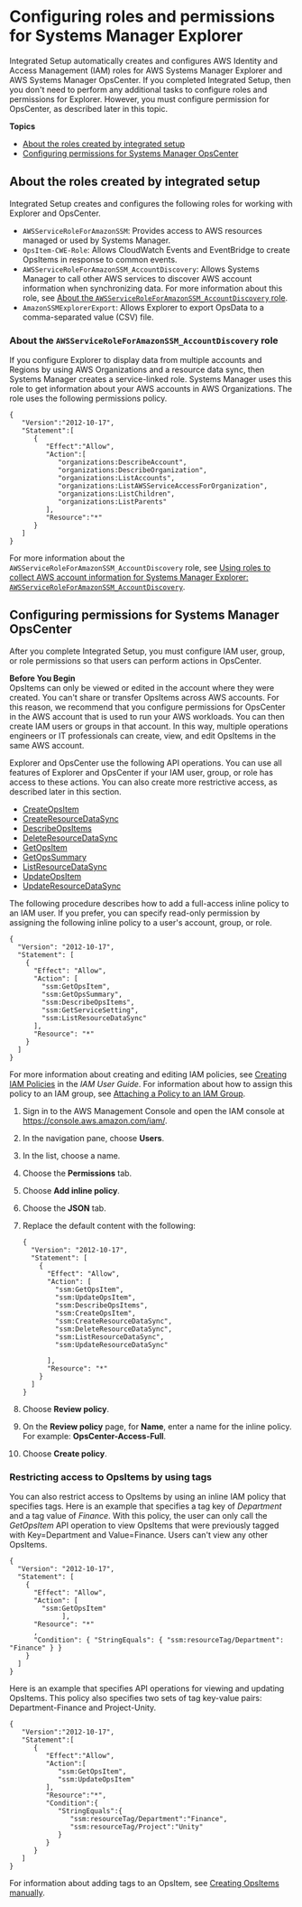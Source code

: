 # Configuring roles and permissions for Systems Manager Explorer<a name="Explorer-setup-permissions"></a>

Integrated Setup automatically creates and configures AWS Identity and Access Management \(IAM\) roles for AWS Systems Manager Explorer and AWS Systems Manager OpsCenter\. If you completed Integrated Setup, then you don't need to perform any additional tasks to configure roles and permissions for Explorer\. However, you must configure permission for OpsCenter, as described later in this topic\.

**Topics**
+ [About the roles created by integrated setup](#Explorer-setup-permissions-about)
+ [Configuring permissions for Systems Manager OpsCenter](#Explorer-getting-started-user-permissions)

## About the roles created by integrated setup<a name="Explorer-setup-permissions-about"></a>

Integrated Setup creates and configures the following roles for working with Explorer and OpsCenter\.
+ `AWSServiceRoleForAmazonSSM`: Provides access to AWS resources managed or used by Systems Manager\.
+ `OpsItem-CWE-Role`: Allows CloudWatch Events and EventBridge to create OpsItems in response to common events\.
+ `AWSServiceRoleForAmazonSSM_AccountDiscovery`: Allows Systems Manager to call other AWS services to discover AWS account information when synchronizing data\. For more information about this role, see [About the `AWSServiceRoleForAmazonSSM_AccountDiscovery` role](#Explorer-service-role-details)\.
+ `AmazonSSMExplorerExport`: Allows Explorer to export OpsData to a comma\-separated value \(CSV\) file\.

### About the `AWSServiceRoleForAmazonSSM_AccountDiscovery` role<a name="Explorer-service-role-details"></a>

If you configure Explorer to display data from multiple accounts and Regions by using AWS Organizations and a resource data sync, then Systems Manager creates a service\-linked role\. Systems Manager uses this role to get information about your AWS accounts in AWS Organizations\. The role uses the following permissions policy\.

```
{
   "Version":"2012-10-17",
   "Statement":[
      {
         "Effect":"Allow",
         "Action":[
            "organizations:DescribeAccount",
            "organizations:DescribeOrganization",
            "organizations:ListAccounts",
            "organizations:ListAWSServiceAccessForOrganization",
            "organizations:ListChildren",
            "organizations:ListParents"
         ],
         "Resource":"*"
      }
   ]
}
```

For more information about the `AWSServiceRoleForAmazonSSM_AccountDiscovery` role, see [Using roles to collect AWS account information for Systems Manager Explorer: `AWSServiceRoleForAmazonSSM_AccountDiscovery`](using-service-linked-roles-service-action-2.md)\.

## Configuring permissions for Systems Manager OpsCenter<a name="Explorer-getting-started-user-permissions"></a>

After you complete Integrated Setup, you must configure IAM user, group, or role permissions so that users can perform actions in OpsCenter\.

**Before You Begin**  
OpsItems can only be viewed or edited in the account where they were created\. You can't share or transfer OpsItems across AWS accounts\. For this reason, we recommend that you configure permissions for OpsCenter in the AWS account that is used to run your AWS workloads\. You can then create IAM users or groups in that account\. In this way, multiple operations engineers or IT professionals can create, view, and edit OpsItems in the same AWS account\.

Explorer and OpsCenter use the following API operations\. You can use all features of Explorer and OpsCenter if your IAM user, group, or role has access to these actions\. You can also create more restrictive access, as described later in this section\.
+  [CreateOpsItem](https://docs.aws.amazon.com/systems-manager/latest/APIReference/API_CreateOpsItem.html) 
+  [CreateResourceDataSync](https://docs.aws.amazon.com/systems-manager/latest/APIReference/API_CreateResourceDataSync.html) 
+  [DescribeOpsItems](https://docs.aws.amazon.com/systems-manager/latest/APIReference/API_DescribeOpsItems.html) 
+  [DeleteResourceDataSync](https://docs.aws.amazon.com/systems-manager/latest/APIReference/API_DeleteResourceDataSync.html) 
+  [GetOpsItem](https://docs.aws.amazon.com/systems-manager/latest/APIReference/API_GetOpsItem.html) 
+  [GetOpsSummary](https://docs.aws.amazon.com/systems-manager/latest/APIReference/API_GetOpsSummary.html) 
+  [ListResourceDataSync](https://docs.aws.amazon.com/systems-manager/latest/APIReference/API_ListResourceDataSync.html) 
+  [UpdateOpsItem](https://docs.aws.amazon.com/systems-manager/latest/APIReference/API_UpdateOpsItem.html) 
+  [UpdateResourceDataSync](https://docs.aws.amazon.com/systems-manager/latest/APIReference/API_UpdateResourceDataSync.html) 

The following procedure describes how to add a full\-access inline policy to an IAM user\. If you prefer, you can specify read\-only permission by assigning the following inline policy to a user's account, group, or role\.

```
{
  "Version": "2012-10-17",
  "Statement": [
    {
      "Effect": "Allow",
      "Action": [
        "ssm:GetOpsItem",
        "ssm:GetOpsSummary",
        "ssm:DescribeOpsItems",
        "ssm:GetServiceSetting",
        "ssm:ListResourceDataSync"
      ],
      "Resource": "*"
    }
  ]
}
```

For more information about creating and editing IAM policies, see [Creating IAM Policies](https://docs.aws.amazon.com/IAM/latest/UserGuide/access_policies_create.html) in the *IAM User Guide*\. For information about how to assign this policy to an IAM group, see [Attaching a Policy to an IAM Group](https://docs.aws.amazon.com/IAM/latest/UserGuide/id_groups_manage_attach-policy.html)\. 

1. Sign in to the AWS Management Console and open the IAM console at [https://console\.aws\.amazon\.com/iam/](https://console.aws.amazon.com/iam/)\.

1. In the navigation pane, choose **Users**\.

1. In the list, choose a name\.

1. Choose the **Permissions** tab\.

1. Choose **Add inline policy**\. 

1. Choose the **JSON** tab\.

1. Replace the default content with the following:

   ```
   {
     "Version": "2012-10-17",
     "Statement": [
       {
         "Effect": "Allow",
         "Action": [
           "ssm:GetOpsItem",
           "ssm:UpdateOpsItem",
           "ssm:DescribeOpsItems",
           "ssm:CreateOpsItem",
           "ssm:CreateResourceDataSync",
           "ssm:DeleteResourceDataSync",
           "ssm:ListResourceDataSync",
           "ssm:UpdateResourceDataSync"
   
         ],
         "Resource": "*"
       }
     ]
   }
   ```

1. Choose **Review policy**\.

1. On the **Review policy** page, for **Name**, enter a name for the inline policy\. For example: **OpsCenter\-Access\-Full**\.

1. Choose **Create policy**\.

### Restricting access to OpsItems by using tags<a name="OpsCenter-getting-started-user-permissions-tags"></a>

You can also restrict access to OpsItems by using an inline IAM policy that specifies tags\. Here is an example that specifies a tag key of *Department* and a tag value of *Finance*\. With this policy, the user can only call the *GetOpsItem* API operation to view OpsItems that were previously tagged with Key=Department and Value=Finance\. Users can't view any other OpsItems\.

```
{
  "Version": "2012-10-17",
  "Statement": [
    {
      "Effect": "Allow",
      "Action": [
        "ssm:GetOpsItem"
             ],
      "Resource": "*"
      ,
      "Condition": { "StringEquals": { "ssm:resourceTag/Department": "Finance" } }
    }
  ]
}
```

Here is an example that specifies API operations for viewing and updating OpsItems\. This policy also specifies two sets of tag key\-value pairs: Department\-Finance and Project\-Unity\.

```
{
   "Version":"2012-10-17",
   "Statement":[
      {
         "Effect":"Allow",
         "Action":[
            "ssm:GetOpsItem",
            "ssm:UpdateOpsItem"
         ],
         "Resource":"*",
         "Condition":{
            "StringEquals":{
               "ssm:resourceTag/Department":"Finance",
               "ssm:resourceTag/Project":"Unity"
            }
         }
      }
   ]
}
```

For information about adding tags to an OpsItem, see [Creating OpsItems manually](OpsCenter-manually-create-OpsItems.md)\.
